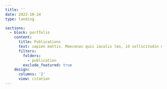 ```yaml
---
title: ''
date: 2022-10-24
type: landing

sections:
  - block: portfolio
    content:
      title: Publications
      text: sapien mattis. Maecenas quis iaculis leo, id sollicitudin mauris. Phasellus vitae est non felis facilisis mollis. Aenean dapibus, elit fermentum tempor imperdiet, erat eros interdum enim, nec vulputate urna velit eu turpis. In lacus turpis, bibendum sodales finibus nec, fermentum nec quam. Praesent eu mollis libero, quis tincidunt ante. Sed metus urna, maximus eget sem tempor, interdum suscipit eros. Nunc ut rhoncus arcu. Sed neque dolor, elementum eget mi at, blandit tristique nulla. Fusce quis sagittis velit. Suspendisse tempor sem et lorem ultricies luctus. Proin tincidunt turpis eget ultricies pellentesque. Pellentesque purus est, suscipit placerat posuere sit amet, tempus rhoncus enim. Mauris convallis scelerisque massa at eleifend. Quisque sagittis, ex eu commodo vehicula, odio dolor sodales m
      filters:
        folders:
          - publication
        exclude_featured: true
    design:
      columns: '2'
      view: citation
---
```

